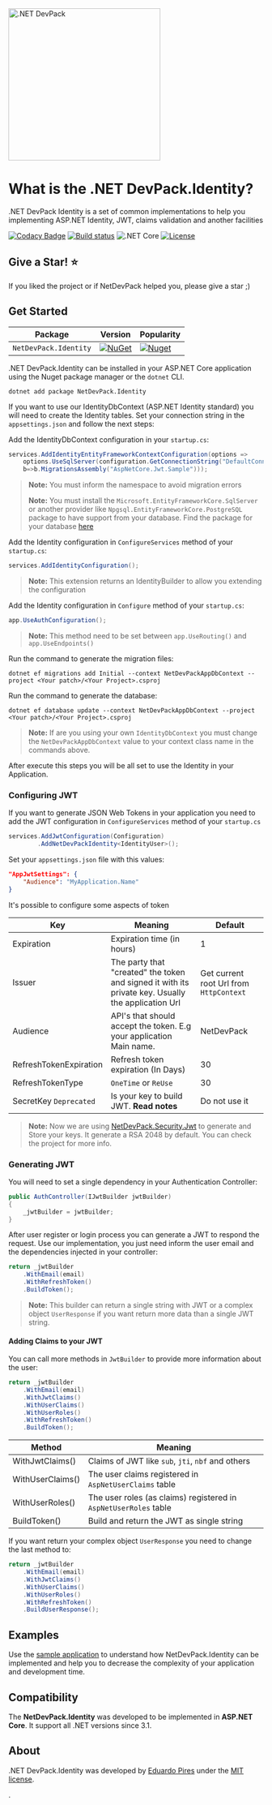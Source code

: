 <img src="https://repository-images.githubusercontent.com/268701472/8bf84980-a6ce-11ea-83da-e2133c5a3a7a" alt=".NET DevPack" width="300px" />

What is the .NET DevPack.Identity?
=====================
.NET DevPack Identity is a set of common implementations to help you implementing ASP.NET Identity, JWT, claims validation and another facilities

[![Codacy Badge](https://app.codacy.com/project/badge/Grade/f1bd42eda59844ea95852606741147fa)](https://www.codacy.com/gh/NetDevPack/NetDevPack.Identity?utm_source=github.com&amp;utm_medium=referral&amp;utm_content=NetDevPack/NetDevPack.Identity&amp;utm_campaign=Badge_Grade)
[![Build status](https://ci.appveyor.com/api/projects/status/e283g9ik4rk3ymsp?svg=true)](https://ci.appveyor.com/project/EduardoPires/netdevpack-identity)
![.NET Core](https://github.com/NetDevPack/NetDevPack.Identity/workflows/.NET%20Core/badge.svg)
[![License](http://img.shields.io/github/license/NetDevPack/NetDevPack.Identity.svg)](LICENSE)

## Give a Star! :star:
If you liked the project or if NetDevPack helped you, please give a star ;)

## Get Started

| Package |  Version | Popularity |
| ------- | ----- | ----- |
| `NetDevPack.Identity` | [![NuGet](https://img.shields.io/nuget/v/NetDevPack.Identity.svg)](https://nuget.org/packages/NetDevPack.Identity) | [![Nuget](https://img.shields.io/nuget/dt/NetDevPack.Identity.svg)](https://nuget.org/packages/NetDevPack.Identity) |


.NET DevPack.Identity can be installed in your ASP.NET Core application using the Nuget package manager or the `dotnet` CLI.

```
dotnet add package NetDevPack.Identity
```

If you want to use our IdentityDbContext (ASP.NET Identity standard) you will need to create the Identity tables. Set your connection string in the `appsettings.json` and follow the next steps:

Add the IdentityDbContext configuration in your `startup.cs`:

```csharp
services.AddIdentityEntityFrameworkContextConfiguration(options => 
	options.UseSqlServer(configuration.GetConnectionString("DefaultConnection"), 
	b=>b.MigrationsAssembly("AspNetCore.Jwt.Sample")));
```

>**Note:** You must inform the namespace to avoid migration errors
>
>**Note:** You must install the `Microsoft.EntityFrameworkCore.SqlServer` or another provider like `Npgsql.EntityFrameworkCore.PostgreSQL` package to have support from your database. Find the package for your database [here](https://docs.microsoft.com/en-us/ef/core/providers/?tabs=dotnet-core-cli)

Add the Identity configuration in `ConfigureServices` method of your `startup.cs`:

```csharp
services.AddIdentityConfiguration();
```

>**Note:** This extension returns an IdentityBuilder to allow you extending the configuration

Add the Identity configuration in `Configure` method of your `startup.cs`:

```csharp
app.UseAuthConfiguration();
```

>**Note:** This method need to be set between `app.UseRouting()` and `app.UseEndpoints()`

Run the command to generate the migration files:

```
dotnet ef migrations add Initial --context NetDevPackAppDbContext --project <Your patch>/<Your Project>.csproj
```

Run the command to generate the database:

```
dotnet ef database update --context NetDevPackAppDbContext --project <Your patch>/<Your Project>.csproj
```
>**Note:** If are you using your own `IdentityDbContext` you must change the `NetDevPackAppDbContext` value to your context class name in the commands above.

After execute this steps you will be all set to use the Identity in your Application.

### Configuring JWT
If you want to generate JSON Web Tokens in your application you need to add the JWT configuration in `ConfigureServices` method of your `startup.cs`
```csharp
services.AddJwtConfiguration(Configuration)
        .AddNetDevPackIdentity<IdentityUser>();
```

Set your `appsettings.json` file with this values:

```json
"AppJwtSettings": {
    "Audience": "MyApplication.Name"
}
``` 
It's possible to configure some aspects of token

|Key|Meaning|Default
|--|--|---|
|Expiration| Expiration time (in hours)  | 1 |
|Issuer| The party that "created" the token and signed it with its private key. Usually the application Url  | Get current root Url from `HttpContext` |
|Audience| API's that should accept the token. E.g your application Main name. | NetDevPack |
|RefreshTokenExpiration  | Refresh token expiration (In Days) | 30 |
|RefreshTokenType  | `OneTime` or `ReUse` | 30 |
|SecretKey `Deprecated`  | Is your key to build JWT. **Read notes**| Do not use it |

>**Note:** Now we are using [NetDevPack.Security.Jwt](https://github.com/NetDevPack/Security.Jwt) to generate and Store your keys. It generate a RSA 2048 by default. You can check the project for more info.

### Generating JWT
You will need to set a single dependency in your Authentication Controller:

```csharp
public AuthController(IJwtBuilder jwtBuilder)
{
    _jwtBuilder = jwtBuilder;
}
```

After user register or login process you can generate a JWT to respond the request. Use our implementation, you just need inform the user email and the dependencies injected in your controller:

```csharp
return _jwtBuilder
	.WithEmail(email)
    .WithRefreshToken()
	.BuildToken();
```

>**Note:** This builder can return a single string with JWT or a complex object `UserResponse` if you want return more data than a single JWT string.

#### Adding Claims to your JWT
You can call more methods in `JwtBuilder` to provide more information about the user:

```csharp
return _jwtBuilder
    .WithEmail(email)
    .WithJwtClaims()
    .WithUserClaims()
    .WithUserRoles()
    .WithRefreshToken()
    .BuildToken();
```

|Method|Meaning|
|--|--|
|WithJwtClaims()| Claims of JWT like `sub`, `jti`, `nbf` and others |
|WithUserClaims()| The user claims registered in `AspNetUserClaims` table|
|WithUserRoles()| The user roles (as claims) registered in `AspNetUserRoles` table  |
|BuildToken()| Build and return the JWT as single string  |

If you want return your complex object `UserResponse` you need to change the last method to:

```csharp
return _jwtBuilder
    .WithEmail(email)
    .WithJwtClaims()
    .WithUserClaims()
    .WithUserRoles()
    .WithRefreshToken()
    .BuildUserResponse();
```

## Examples
Use the [sample application](https://github.com/NetDevPack/NetDevPack.Identity/tree/master/src/Samples/AspNetCore.Jwt.Sample) to understand how NetDevPack.Identity can be implemented and help you to decrease the complexity of your application and development time.

## Compatibility
The **NetDevPack.Identity** was developed to be implemented in **ASP.NET Core**. It support all .NET versions since 3.1.

## About
.NET DevPack.Identity was developed by [Eduardo Pires](http://eduardopires.net.br) under the [MIT license](LICENSE).



.